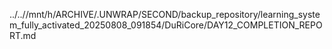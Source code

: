 ../..//mnt/h/ARCHIVE/.UNWRAP/SECOND/backup_repository/learning_system_fully_activated_20250808_091854/DuRiCore/DAY12_COMPLETION_REPORT.md